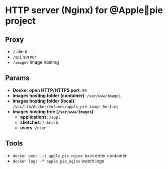 # HTTP server (Nginx) for @Apple🥧pie project

## Proxy

   * `/` client
   * `/api` server
   * `/images` image hosting

## Params

   * **Docker open HTTP/HTTPS port**: `80`
   * **images hosting folder (container)**: `/var/www/images`
   * **images hosting folder (local)**: `/var/lib/docker/volumes/apple_pie_image_hosting`
   * **images hosting tree (`/var/www/images`)**:
      * **applications**: `/appl`
      * **sketches**: `/sketch`
      * **users**: `/user`

## Tools

   * `docker exec -it apple_pie_nginx bash` enter container
   * `docker logs -f apple_pie_nginx` watch logs
